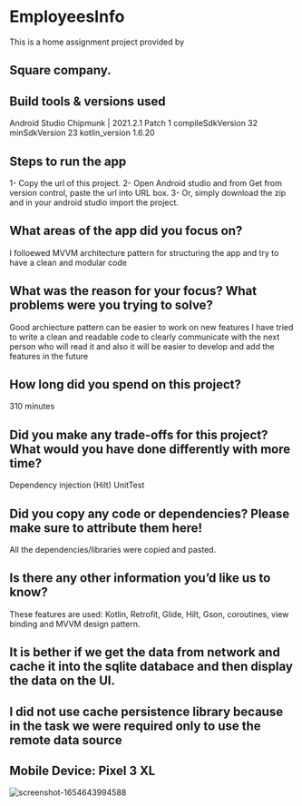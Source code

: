 # EmployeesInfo
This is a home assignment project provided by 
## Square company.

## Build tools & versions used
Android Studio Chipmunk | 2021.2.1 Patch 1
compileSdkVersion 32
minSdkVersion 23
kotlin_version 1.6.20

## Steps to run the app
1- Copy the url of this project.
2- Open Android studio and from Get from version control, paste the url into URL box.
3- Or, simply download the zip and in your android studio import the project.

## What areas of the app did you focus on?
I folloewed MVVM architecture pattern for structuring the app and try to have a clean and modular code

## What was the reason for your focus? What problems were you trying to solve?
Good archiecture pattern can be easier to work on new features
I have tried to write a clean and readable code to clearly communicate with the next person who will read it 
and also it will be easier to develop and add the features in the future 

## How long did you spend on this project?
310 minutes 

## Did you make any trade-offs for this project? What would you have done differently with more time?
Dependency injection (Hilt)
UnitTest

## Did you copy any code or dependencies? Please make sure to attribute them here!
All the dependencies/libraries were copied and pasted.

## Is there any other information you’d like us to know?
These features are used:
Kotlin, Retrofit, Glide, Hilt, Gson, coroutines, view binding and MVVM design pattern.

## It is bether if we get the data from network and cache it into the sqlite databace and then display the data on the UI.
## I did not use cache persistence library because in the task we were required only to use the remote data source 


## Mobile Device: Pixel 3 XL

![screenshot-1654643994588](https://user-images.githubusercontent.com/22824706/172499532-f2a4df94-96b1-4bf3-a856-74b890ad8533.png)


